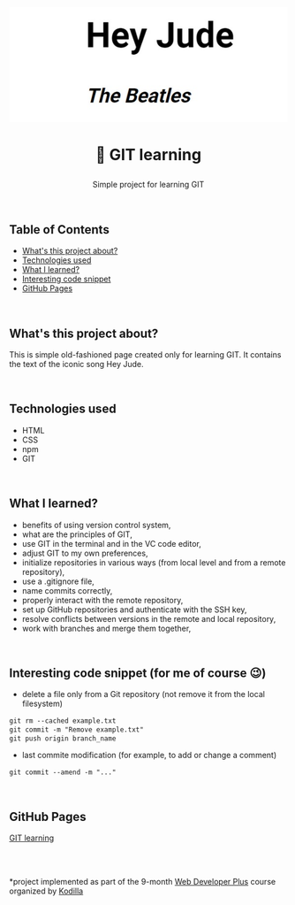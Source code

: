 <p align="center">
<a href="https://grzegorz-jodlowski.github.io/git-learning-2/"><img src="logo4.jpg" title="logo" alt="Song title Hey Jude and the autor The Beatles"></a>
</p>



# <p align="center">🎵 GIT learning</p>
<p align="center">Simple project for learning GIT</p>

</br>

## Table of Contents

- [What's this project about?](#about)
- [Technologies used](#technologies)
- [What I learned?](#what)
- [Interesting code snippet](#interesting)
- [GitHub Pages](#gitHub)

</br>

## <a name="about"></a>What's this project about?

 This is simple old-fashioned page created only for learning GIT. It contains the text of the iconic song Hey Jude.


</br>

## <a name="technologies"></a>Technologies used
- HTML
- CSS
- npm
- GIT

</br>

## <a name="what"></a>What I learned?
- benefits of using version control system,
- what are the principles of GIT,
- use GIT in the terminal and in the VC code editor,
- adjust GIT to my own preferences,
- initialize repositories in various ways (from local level and from a remote repository),
- use a .gitignore file,
- name commits correctly,
- properly interact with the remote repository,
- set up GitHub repositories and authenticate with the SSH key,
- resolve conflicts between versions in the remote and local repository,
- work with branches and merge them together,

</br>

## <a name="interesting"></a>Interesting code snippet (for me of course 😉)
- delete a file only from a Git repository (not remove it from the local filesystem)

```git
git rm --cached example.txt
git commit -m "Remove example.txt"
git push origin branch_name
```
- last commite modification (for example, to add or change a comment)

```git
git commit --amend -m "..."
```

</br>

## <a name="gitHub"></a>GitHub Pages
<a href="https://grzegorz-jodlowski.github.io/git-learning-2/">GIT learning</a>

</br>
</br>

  *project implemented as part of the 9-month [Web Developer Plus](https://kodilla.com/pl/bootcamp/webdeveloper/?type=wdp&editionId=309) course organized by [Kodilla](https://drive.google.com/file/d/1AZGDMtjhsHbrtXhRSIlRKKc3RCxQk6YY/view?usp=sharing)